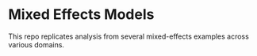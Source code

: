 # Mixed Effects Models

This repo replicates analysis from several mixed-effects examples across various domains.
